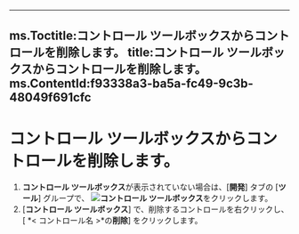 

---
ms.Toctitle:コントロール ツールボックスからコントロールを削除します。
title:コントロール ツールボックスからコントロールを削除します。
ms.ContentId:f93338a3-ba5a-fc49-9c3b-48049f691cfc
---
# コントロール ツールボックスからコントロールを削除します。





1. **コントロール ツールボックス**が表示されていない場合は、[**開発**] タブの [**ツール**] グループで、 ![](..\media\0548_ZA06045100.gif)**コントロール ツールボックス**をクリックします。
2. [**コントロール ツールボックス**] で、削除するコントロールを右クリックし、[ *< コントロール名 >*の**削除**] をクリックします。



